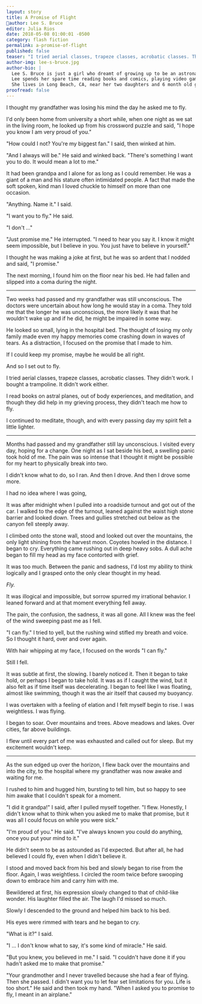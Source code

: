 ```yaml
---
layout: story
title: A Promise of Flight
author: Lee S. Bruce
editor: Julia Rios
date: 2018-05-08 01:00:01 -0500
category: flash fiction
permalink: a-promise-of-flight
published: false
teaser: "I tried aerial classes, trapeze classes, acrobatic classes. They didn't work. I bought a trampoline. It didn't work either."
author-img: lee-s-bruce.jpg
author-bio: |
  Lee S. Bruce is just a girl who dreamt of growing up to be an astronaut ... or a Stormtrooper. After passing the slightly less rigorous standards of the 501st Legion, she turned her attention to a different goal; non-fictional space exploration. In 2015, she began working with NASA on the James Webb Space Telescope in hopes of finding real galaxies, far, far away.
  Lee spends her spare time reading books and comics, playing video games and binge watching _Bob's Burgers_.
  She lives in Long Beach, CA, near her two daughters and 6 month old granddaughter. In an attempt to be the favorite grandparent, Lee is learning to play the _Moana_ soundtrack on guitar. 
proofread: false
---
```


I thought my grandfather was losing his mind the day he asked me to fly.I'd only been home from university a short while, when one night as we sat in the living room, he looked up from his crossword puzzle and said, "I hope you know I am very proud of you.""How could I not? You're my biggest fan." I said, then winked at him."And I always will be." He said and winked back. "There's something I want you to do. It would mean a lot to me."It had been grandpa and I alone for as long as I could remember. He was a giant of a man and his stature often intimidated people. A fact that made the soft spoken, kind man I loved chuckle to himself on more than one occasion.  "Anything. Name it." I said."I want you to fly." He said. "I don't ...""Just promise me." He interrupted. "I need to hear you say it. I know it might seem impossible, but I believe in you. You just have to believe in yourself."I thought he was making a joke at first, but he was so ardent that I nodded and said, "I promise."The next morning, I found him on the floor near his bed. He had fallen and slipped into a coma during the night.  ---
Two weeks had passed and my grandfather was still unconscious. The doctors were uncertain about how long he would stay in a coma. They told me that the longer he was unconscious, the more likely it was that he wouldn't wake up and if he did, he might be impaired in some way. He looked so small, lying in the hospital bed. The thought of losing my only family made even my happy memories come crashing down in waves of tears.  As a distraction, I focused on the promise that I made to him.If I could keep my promise, maybe he would be all right. And so I set out to fly.I tried aerial classes, trapeze classes, acrobatic classes. They didn't work. I bought a trampoline. It didn't work either. I read books on astral planes, out of body experiences, and meditation, and though they did help in my grieving process, they didn't teach me how to fly.  I continued to meditate, though, and with every passing day my spirit felt a little lighter. ---
Months had passed and my grandfather still lay unconscious. I visited every day, hoping for a change. One night as I sat beside his bed, a swelling panic took hold of me. The pain was so intense that I thought it might be possible for my heart to physically break into two. I didn't know what to do, so I ran. And then I drove. And then I drove some more. I had no idea where I was going, It was after midnight when I pulled into a roadside turnout and got out of the car. I walked to the edge of the turnout, leaned against the waist high stone barrier and looked down. Trees and gullies stretched out below as the canyon fell steeply away. I climbed onto the stone wall, stood and looked out over the mountains, the only light shining from the harvest moon. Coyotes howled in the distance. I began to cry. Everything came rushing out in deep heavy sobs. A dull ache began to fill my head as my face contorted with grief. It was too much. Between the panic and sadness, I'd lost my ability to think logically and I grasped onto the only clear thought in my head. _Fly._ It was illogical and impossible, but sorrow spurred my irrational behavior. I leaned forward and at that moment everything fell away. The pain, the confusion, the sadness, it was all gone. All I knew was the feel of the wind sweeping past me as I fell."I can fly." I tried to yell, but the rushing wind stifled my breath and voice. So I thought it hard, over and over again.With hair whipping at my face, I focused on the words "I can fly." Still I fell.It was subtle at first, the slowing. I barely noticed it. Then it began to take hold, or perhaps I began to take hold. It was as if I caught the wind, but it also felt as if time itself was decelerating. I began to feel like I was floating, almost like swimming, though it was the air itself that caused my buoyancy.I was overtaken with a feeling of elation and I felt myself begin to rise. I was weightless. I was flying.  I began to soar. Over mountains and trees. Above meadows and lakes. Over cities, far above buildings. I flew until every part of me was exhausted and called out for sleep. But my excitement wouldn't keep. ---
As the sun edged up over the horizon, I flew back over the mountains and into the city, to the hospital where my grandfather was now awake and waiting for me. I rushed to him and hugged him, bursting to tell him, but so happy to see him awake that I couldn't speak for a moment. "I did it grandpa!" I said, after I pulled myself together. "I flew. Honestly, I didn't know what to think when you asked me to make that promise, but it was all I could focus on while you were sick." "I'm proud of you." He said. "I've always known you could do anything, once you put your mind to it."He didn't seem to be as astounded as I'd expected. But after all, he had believed I could fly, even when I didn't believe it. I stood and moved back from his bed and slowly began to rise from the floor. Again, I was weightless. I circled the room twice before swooping down to embrace him and carry him with me.Bewildered at first, his expression slowly changed to that of child-like wonder. His laughter filled the air. The laugh I'd missed so much. Slowly I descended to the ground and helped him back to his bed. His eyes were rimmed with tears and he began to cry. "What is it?" I said. "I ... I don't know what to say, it's some kind of miracle." He said. "But you knew, you believed in me." I said. "I couldn't have done it if you hadn't asked me to make that promise.""Your grandmother and I never travelled because she had a fear of flying. Then she passed. I didn't want you to let fear set limitations for you. Life is too short." He said and then took my hand. "When I asked you to promise to fly, I meant in an airplane."
